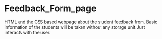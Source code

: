 # Feedback_Form_page
HTML and the CSS based webpage about the student feedback from. Basic information of the students will be taken without any storage unit.Just interacts with the user.
